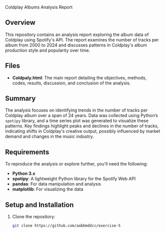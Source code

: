  Coldplay Albums Analysis Report

## Overview
This repository contains an analysis report exploring the album data of Coldplay using Spotify's API. The report examines the number of tracks per album from 2000 to 2024 and discusses patterns in Coldplay's album production style and popularity over time.

## Files
- **Coldpaly.html**: The main report detailing the objectives, methods, codes, results, discussion, and conclusion of the analysis.

## Summary
The analysis focuses on identifying trends in the number of tracks per Coldplay album over a span of 24 years. Data was collected using Python’s `spotipy` library, and a time series plot was generated to visualize these patterns. Key findings highlight peaks and declines in the number of tracks, indicating shifts in Coldplay's creative output, possibly influenced by market demand and changes in the music industry.

## Requirements
To reproduce the analysis or explore further, you'll need the following:
- **Python 3.x**
- **spotipy**: A lightweight Python library for the Spotify Web API
- **pandas**: For data manipulation and analysis
- **matplotlib**: For visualizing the data

## Setup and Installation
1. Clone the repository:
   ```bash
   git clone https://github.com/aabbmddcc/exercise-5